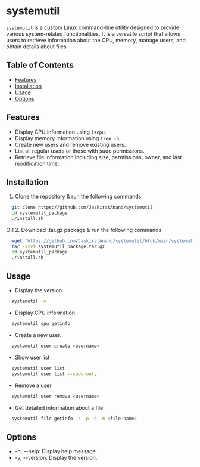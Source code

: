 # systemutil

`systemutil` is a custom Linux command-line utility designed to provide various system-related functionalities. It is a versatile script that allows users to retrieve information about the CPU, memory, manage users, and obtain details about files.

## Table of Contents

- [Features](#features)
- [Installation](#installation)
- [Usage](#usage)
- [Options](#options)


## Features

- Display CPU information using `lscpu`.
- Display memory information using `free -h`.
- Create new users and remove existing users.
- List all regular users or those with sudo permissions.
- Retrieve file information including size, permissions, owner, and last modification time.

## Installation

1. Clone the repository & run the following commands:
 ```bash
   git clone https://github.com/JaskiratAnand/systemutil
   cd systemutil_package
   ./install.sh
```
OR
2. Download .tar.gz package & run the following commands
```bash
  wget "https://github.com/JaskiratAnand/systemutil/blob/main/systemutil_package.tar.gz"
  tar -xzvf systemutil_package.tar.gz
  cd systemutil_package
  ./install.sh
```

## Usage 

* Display the version.
```bash
  systemutil -v
```
* Display CPU information.
```bash
  systemutil cpu getinfo
```
* Create a new user.
```bash
  systemutil user create <username>
```
* Show user list
```bash
  systemutil user list
  systemutil user list --sudo-only
```
* Remove a user
```bash
  systemutil user remove <username>
```
* Get detailed information about a file.
```bash
  systemutil file getinfo -s -p -o -m <file-name>
```

## Options

* -h, --help: Display help message.
* -v, --version: Display the version.
